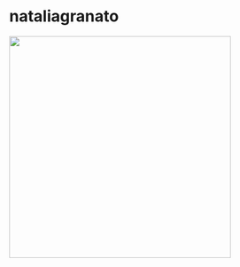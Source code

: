 # nataliagranato
<img width="400px" align="left" src="https://github-readme-stats.vercel.app/api/top-langs/?username=techpreta&hide=html&layout=compact&theme=buefy"/>  
